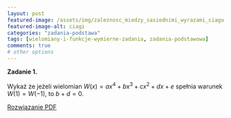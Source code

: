 ```yaml
---
layout: post
featured-image: /assets/img/zaleznosc_miedzy_sasiednimi_wyrazami_ciagu.png
featured-image-alt: ciagi
categories: "zadania-podstawa"
tags: [wielomiany-i-funkcje-wymierne-zadania, zadania-podstawowa]
comments: true
# other options
---
```


**Zadanie 1.**

Wykaż że jeżeli wielomian $W(x)=ax^4+bx^3+cx^2+dx+e$ spełnia warunek $W(1)=W(−1)$, to $b+d=0$.

<!-- Odnośnik do rozwiązania w folderze data -->
<a class="solution" href="/data/mydoc.pdf" target="_blank">Rozwiązanie PDF</a>